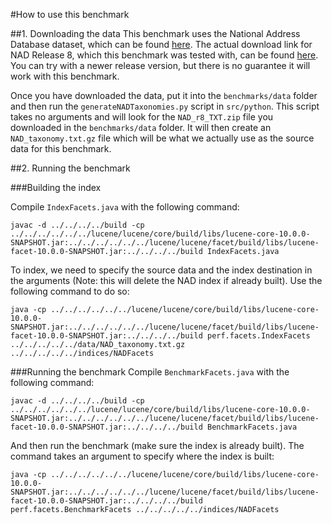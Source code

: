 #How to use this benchmark

##1. Downloading the data
This benchmark uses the National Address Database dataset, which can be found 
[here](https://www.transportation.gov/gis/national-address-database/national-address-database-nad-disclaimer). The
actual download link for NAD Release 8, which this benchmark was tested with, can be found
[here](https://nationaladdressdata.s3.amazonaws.com/NAD_r8_TXT.zip). You can try with a newer release version, but there
is no guarantee it will work with this benchmark.

Once you have downloaded the data, put it into the `benchmarks/data` folder and then run the `generateNADTaxonomies.py`
script in `src/python`. This script takes no arguments and will look for the `NAD_r8_TXT.zip` file you downloaded in the
`benchmarks/data` folder. It will then create an `NAD_taxonomy.txt.gz` file which will be what we actually use as the
source data for this benchmark.

##2. Running the benchmark

###Building the index

Compile `IndexFacets.java` with the following command:
```commandline
javac -d ../../../../build -cp ../../../../../../lucene/lucene/core/build/libs/lucene-core-10.0.0-SNAPSHOT.jar:../../../../../../lucene/lucene/facet/build/libs/lucene-facet-10.0.0-SNAPSHOT.jar:../../../../build IndexFacets.java
```
To index, we need to specify the source data and the index destination in the arguments (Note: this will delete the NAD
index if already built). Use the following command to do
so:
```commandline
java -cp ../../../../../../lucene/lucene/core/build/libs/lucene-core-10.0.0-SNAPSHOT.jar:../../../../../../lucene/lucene/facet/build/libs/lucene-facet-10.0.0-SNAPSHOT.jar:../../../../build perf.facets.IndexFacets ../../../../../data/NAD_taxonomy.txt.gz ../../../../../indices/NADFacets
```

###Running the benchmark
Compile `BenchmarkFacets.java` with the following command:
```commandline
javac -d ../../../../build -cp ../../../../../../lucene/lucene/core/build/libs/lucene-core-10.0.0-SNAPSHOT.jar:../../../../../../lucene/lucene/facet/build/libs/lucene-facet-10.0.0-SNAPSHOT.jar:../../../../build BenchmarkFacets.java
```
And then run the benchmark (make sure the index is already built). The command takes an argument to specify where the
index is built:
```commandline
java -cp ../../../../../../lucene/lucene/core/build/libs/lucene-core-10.0.0-SNAPSHOT.jar:../../../../../../lucene/lucene/facet/build/libs/lucene-facet-10.0.0-SNAPSHOT.jar:../../../../build perf.facets.BenchmarkFacets ../../../../../indices/NADFacets
```